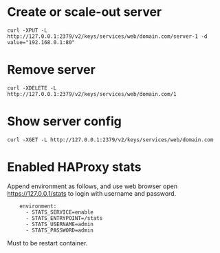 
# Create or scale-out server
```
curl -XPUT -L http://127.0.0.1:2379/v2/keys/services/web/domain.com/server-1 -d value="192.168.0.1:80"
```

# Remove server
```
curl -XDELETE -L http://127.0.0.1:2379/v2/keys/services/web/domain.com/1
```

# Show server config
```
curl -XGET -L http://127.0.0.1:2379/v2/keys/services/web/domain.com
```

# Enabled HAProxy stats
Append environment as follows, and use web browser open https://127.0.0.1/stats to login with username and password.
```
    environment:
      - STATS_SERVICE=enable
      - STATS_ENTRYPOINT=/stats
      - STATS_USERNAME=admin
      - STATS_PASSWORD=admin
```
Must to be restart container.